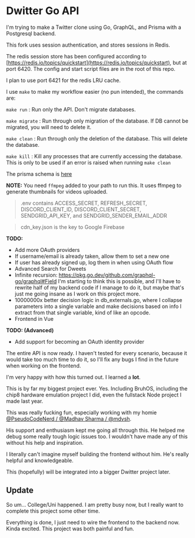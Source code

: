 # Dwitter Go API

I'm trying to make a Twitter clone using Go, GraphQL, and Prisma with a Postgresql backend.

This fork uses session authentication, and stores sessions in Redis.

The redis session store has been configured according to [https://redis.io/topics/quickstart](https://redis.io/topics/quickstart), but at port 6420. The config and start script files are in the root of this repo.

I plan to use port 6421 for the redis LRU cache.

I use `make` to make my workflow easier (no pun intended), the commands are:

`make run` : Run only the API. Don't migrate databases.

`make migrate` : Run through only migration of the database. If DB cannot be migrated, you will need to delete it.

`make clean` : Run through only the deletion of the database. This will delete the database.

`make kill` : Kill any processes that are currently accessing the database. This is only to be used if an error is raised when running `make clean`

The prisma schema is [here](./prisma/schema.prisma)

**NOTE:** You need `ffmpeg` added to your path to run this. It uses ffmpeg to generate thumbnails for videos uploaded.

> .env contains ACCESS_SECRET, REFRESH_SECRET, DISCORD_CLIENT_ID, DISCORD_CLIENT_SECRET, SENDGRID_API_KEY, and SENDGRID_SENDER_EMAIL_ADDR

> cdn_key.json is the key to Google Firebase

**TODO:**

- Add more OAuth providers
- If username/email is already taken, allow them to set a new one
- If user has already signed up, log them in when using OAuth flow
- Advanced Search for Dweets
- Infinite recursion: https://pkg.go.dev/github.com/graphql-go/graphql#Field I'm starting to think this is possible, and I'll have to rewrite half of my backend code if I manage to do it, but maybe that's just me going insane as I work on this project more.
- 10000000x better decision logic in db_externals.go, where I collapse parameters into a single variable and make decisions based on info I extract from that single variable, kind of like an opcode.
- Frontend in Vue

**TODO: (Advanced)**

- Add support for becoming an OAuth identity provider

The entire API is now ready. I haven't tested for every scenario, because it would take too much time to do it, so I'll fix any bugs I find in the future when working on the frontend.

I'm very happy with how this turned out. I learned a **lot**.

This is by far my biggest project ever. Yes. Including BruhOS, including the chip8 hardware emulation project I did, even the fullstack Node project I made last year.

This was really fucking fun, especially working with my homie [@PseudoCodeNerd / @Madhav Sharma / @mdvsh](https://github.com/mdvsh).

His support and enthusiasm kept me going all through this. He helped me debug some really tough logic issues too. I wouldn't have made any of this without his help and inspiration.

I literally can't imagine myself building the frontend without him. He's really helpful and knowledgeable.

This (hopefully) will be integrated into a bigger Dwitter project later.

## Update

So um... College/Uni happened. I am pretty busy now, but I really want to complete this project some other time.

Everything is done, I just need to wire the frontend to the backend now. Kinda excited. This project was both painful and fun.
